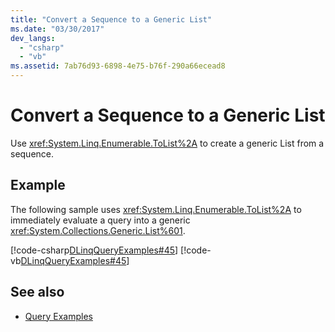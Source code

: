 ```yaml
---
title: "Convert a Sequence to a Generic List"
ms.date: "03/30/2017"
dev_langs: 
  - "csharp"
  - "vb"
ms.assetid: 7ab76d93-6898-4e75-b76f-290a66ecead8
---
```

# Convert a Sequence to a Generic List
Use <xref:System.Linq.Enumerable.ToList%2A> to create a generic List from a sequence.  
  
## Example  
 The following sample uses <xref:System.Linq.Enumerable.ToList%2A> to immediately evaluate a query into a generic <xref:System.Collections.Generic.List%601>.  
  
 [!code-csharp[DLinqQueryExamples#45](../../../../../../samples/snippets/csharp/VS_Snippets_Data/DLinqQueryExamples/cs/Program.cs#45)]
 [!code-vb[DLinqQueryExamples#45](../../../../../../samples/snippets/visualbasic/VS_Snippets_Data/DLinqQueryExamples/vb/Module1.vb#45)]  
  
## See also

- [Query Examples](../../../../../../docs/framework/data/adonet/sql/linq/query-examples.md)
